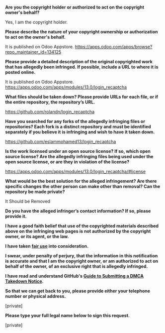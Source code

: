 **Are you the copyright holder or authorized to act on the copyright owner's behalf?**

Yes, I am the copyright holder.

**Please describe the nature of your copyright ownership or authorization to act on the owner's behalf.**

It is published on Odoo Appstore.
https://apps.odoo.com/apps/browse?repo_maintainer_id=134125

**Please provide a detailed description of the original copyrighted work that has allegedly been infringed. If possible, include a URL to where it is posted online.**

It is published on Odoo Appstore.
https://apps.odoo.com/apps/modules/13.0/login_recaptcha

**What files should be taken down? Please provide URLs for each file, or if the entire repository, the repository’s URL.**

https://github.com/rolandn/login_recaptcha

**Have you searched for any forks of the allegedly infringing files or repositories? Each fork is a distinct repository and must be identified separately if you believe it is infringing and wish to have it taken down.**

https://github.com/eslammohamed13/login_recaptcha

**Is the work licensed under an open source license? If so, which open source license? Are the allegedly infringing files being used under the open source license, or are they in violation of the license?**

https://apps.odoo.com/apps/modules/13.0/login_recaptcha/#license

**What would be the best solution for the alleged infringement? Are there specific changes the other person can make other than removal? Can the repository be made private?**

It Should be Removed

**Do you have the alleged infringer’s contact information? If so, please provide it.**

**I have a good faith belief that use of the copyrighted materials described above on the infringing web pages is not authorized by the copyright owner, or its agent, or the law.**

**I have taken <a href="https://www.lumendatabase.org/topics/22">fair use</a> into consideration.**

**I swear, under penalty of perjury, that the information in this notification is accurate and that I am the copyright owner, or am authorized to act on behalf of the owner, of an exclusive right that is allegedly infringed.**

**I have read and understand GitHub's <a href="https://docs.github.com/articles/guide-to-submitting-a-dmca-takedown-notice/">Guide to Submitting a DMCA Takedown Notice</a>.**

**So that we can get back to you, please provide either your telephone number or physical address.**

[private]  

**Please type your full legal name below to sign this request.**

[private]  
